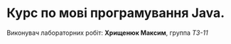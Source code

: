 # Курс по мові програмування Java.

Виконувач лабораторних робіт: **Хрищенюк Максим**, группа *ТЗ-11*
